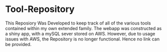 # Tool-Repository
This Reposiory Was Developed to keep track of all of the various tools contained within my own extended family.  The webapp was constructed as a shiny app, with a mySQL sever stored on AWS.  However, due to usage issues with AWS, the Repository is no longer functional.  Hence no link can be provided.
